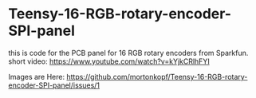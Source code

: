 # Teensy-16-RGB-rotary-encoder-SPI-panel
this is code for the PCB panel for 16 RGB rotary encoders from Sparkfun.
short video:
https://www.youtube.com/watch?v=kYjkCRlhFYI



Images are Here:
https://github.com/mortonkopf/Teensy-16-RGB-rotary-encoder-SPI-panel/issues/1

